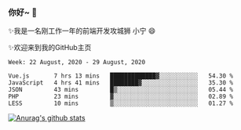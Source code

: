 ### 你好~  👋

✨我是一名刚工作一年的前端开发攻城狮 小宁 😄

✨欢迎来到我的GitHub主页
<!--
**7148505/7148505** is a ✨ _special_ ✨ repository because its `README.md` (this file) appears on your GitHub profile.

Here are some ideas to get you started:

- 🔭 I’m currently working on ...
- 🌱 I’m currently learning ...
- 👯 I’m looking to collaborate on ...
- 🤔 I’m looking for help with ...
- 💬 Ask me about ...
- 📫 How to reach me: ...
- 😄 Pronouns: ...
- ⚡ Fun fact: ...
-->

<!--START_SECTION:waka-->
```text
Week: 22 August, 2020 - 29 August, 2020

Vue.js       7 hrs 13 mins   █████████████▓░░░░░░░░░░░   54.30 % 
JavaScript   4 hrs 41 mins   ████████▓░░░░░░░░░░░░░░░░   35.30 % 
JSON         43 mins         █▒░░░░░░░░░░░░░░░░░░░░░░░   05.44 % 
PHP          23 mins         ▓░░░░░░░░░░░░░░░░░░░░░░░░   02.89 % 
LESS         10 mins         ▒░░░░░░░░░░░░░░░░░░░░░░░░   01.27 % 
```
<!--END_SECTION:waka-->

[![Anurag's github stats](https://github-readme-stats.vercel.app/api?username=ZhangNing-debug)](https://github.com/anuraghazra/github-readme-stats)

